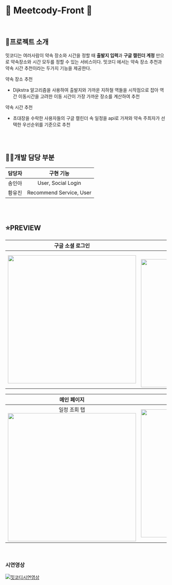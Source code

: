 # 💙 Meetcody-Front 💙
<br>

## 🌱프로젝트 소개
밋코디는 여러사람이 약속 장소와 시간을 정할 때 **출발지 입력**과 **구글 캘린더 계정** 만으로 약속장소와 시간 모두를 정할 수 있는 서비스이다. 밋코디 에서는 약속 장소 추천과 약속 시간 추천이라는 두가지 기능을 제공한다.

약속 장소 추천
- Dijkstra 알고리즘을 사용하여 출발지와 가까운 지하철 역들을 시작점으로 잡아 역간 이동시간을 고려한 이동 시간이 가장 가까운 장소를 계산하여 추천

약속 시간 추천
- 초대장을 수락한 사용자들의 구글 캘린더 속 일정을 api로 가져와 약속 주최자가 선택한 우선순위를 기준으로 추천

<br>
<br>

## 👩‍💻개발 담당 부분
| 담당자 | 구현 기능 |
|:------:|:------:|
| 송인아 | User, Social Login |
| 황유진 | Recommend Service, User |

<br><br>

## ⭐️PREVIEW

|구글 소셜 로그인 | 메인 페이지 | 초대 수락 페이지 | 일정 상세 확인 페이지 |
|:------:|:------:|:------:|:------:|
| <img src="https://user-images.githubusercontent.com/53734935/168985728-496b8210-80af-42a9-9470-e130033d35f3.png" height="400"> | 약속 생성, 초대된 약속 확인 탭<br><img src="https://user-images.githubusercontent.com/53734935/168985906-04046097-3b94-4e43-b5ec-28a2a9a1ac9a.png" height="400"> | <img src="https://user-images.githubusercontent.com/53734935/168985936-c335cef4-475f-417f-a393-4084231b67d4.png" height="400"> | <img src="https://user-images.githubusercontent.com/53734935/168985982-f5e9685c-f566-4170-8c07-f7eb5158a090.png" height="400">|

| 메인 페이지 | 추천 장소, 추천 시간 선택 페이지 | 약속 생성 페이지 |
|:------:|:------:|:------:| 
| 일정 조회 탭<br> <img src="https://user-images.githubusercontent.com/53734935/168986051-9066d06e-1c07-4734-9e65-f0a11ef97adb.png" height="400"> | <img src="https://user-images.githubusercontent.com/53734935/168986014-56958a40-8c9c-45e6-9f93-4347b3079183.png" height="400"> | <img src="https://user-images.githubusercontent.com/53734935/168986051-9066d06e-1c07-4734-9e65-f0a11ef97adb.png"  height="400" /> |

<br>

### 시연영상

[![밋코디시연영상](https://img.youtube.com/vi/6CPnYNzTc3I/2.jpg)](https://youtu.be/6CPnYNzTc3I)
